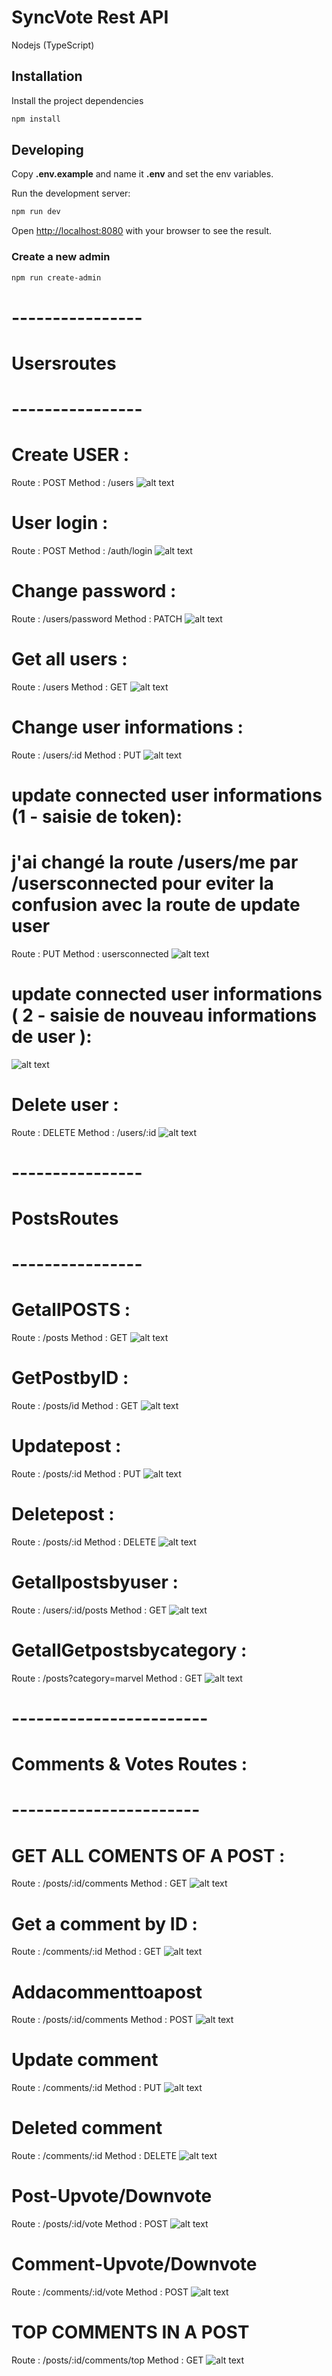 # SyncVote Rest API

Nodejs (TypeScript)


## Installation

Install the project dependencies

```bash
npm install
```

## Developing

Copy **.env.example** and name it **.env** and set the env variables.

Run the development server:

```bash
npm run dev
```

Open [http://localhost:8080](http://localhost:8080) with your browser to see the result.


### Create a new admin

```bash
npm run create-admin
```
# ---------------- #
# Usersroutes  
# ---------------- #
# Create USER : 
Route : POST
Method : /users
![alt text](<create user .png>)

# User login : 
Route : POST
Method : /auth/login
![alt text](image.png)

# Change password : 
Route : /users/password
Method : PATCH
 ![alt text](<password change.png>)

 # Get all users :
Route : /users
Method : GET
 ![alt text](<get all users.png>)

 # Change user informations :
Route : /users/:id
Method : PUT
 ![alt text](<update user informations.png>)

 # update connected user informations (1 - saisie de token): 
 # j'ai changé la route /users/me par /usersconnected pour eviter la confusion avec la route de update user
Route : PUT
Method : usersconnected
![alt text](<updateconnecteduser 1 .png>)
 # update connected user informations ( 2 - saisie de nouveau informations de user ): 
![alt text](<update user 2 .png>)

 # Delete user :
Route : DELETE
Method : /users/:id
![alt text](<delete user .png>)


# ---------------- #
# PostsRoutes 
# ---------------- #
 # GetallPOSTS :
Route : /posts
Method : GET
![alt text](<GET ALL POSTS .png>)
 
# GetPostbyID :
Route : /posts/id
Method : GET
  ![alt text](<GET POSTS BY ID .png>)

# Updatepost :
Route : /posts/:id
Method : PUT
![alt text](<update POST .png>)

# Deletepost : 
Route : /posts/:id
Method : DELETE
![alt text](<delete post .png>)

 # Getallpostsbyuser :
Route : /users/:id/posts
Method : GET
![alt text](GetAllPostByuser.png)

 # GetallGetpostsbycategory :
Route : /posts?category=marvel
Method : GET
 ![alt text](image-1.png)


 # ------------------------ #
 # Comments & Votes Routes : 
 # ----------------------- #

 # GET ALL COMENTS OF A POST  :
Route : /posts/:id/comments
Method : GET
![alt text](Getallcommentsofapost.png)

 # Get a comment by ID :
Route : /comments/:id
Method : GET
![alt text](GETCOMMENTBYID.png)

 # Addacommenttoapost 
 Route : /posts/:id/comments
Method : POST
![alt text](<AJOUT COMMENTAIRE.png>)

 # Update comment
Route : /comments/:id
Method : PUT
![alt text](updatecomment.png) 

 # Deleted comment
Route : /comments/:id
Method : DELETE
![alt text](deletedcomment.png)

 # Post-Upvote/Downvote
Route : /posts/:id/vote
Method : POST
![alt text](VOTEUPDOWNPOST.png)

 # Comment-Upvote/Downvote
Route : /comments/:id/vote
Method : POST
![alt text](COMMENTUPVOTE.png)

 # TOP COMMENTS IN A POST 
Route : /posts/:id/comments/top
Method : GET
![alt text](<TOPCOMMENT POST .png>)


